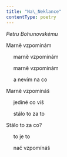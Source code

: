 ```yaml
---
title: "Na\_Neklance"
contentType: poetry
---
```


<section>

_Petru Bohunovskému_

</section>

<section>

Marně vzpomínám

     marně vzpomínám

     marně vzpomínám

     a nevím na co

</section>

<section>

Marně vzpomínáš

     jediné co víš

     stálo to za to

</section>

<section>

Stálo to za co?

     to je to

     nač vzpomínáš

</section>
